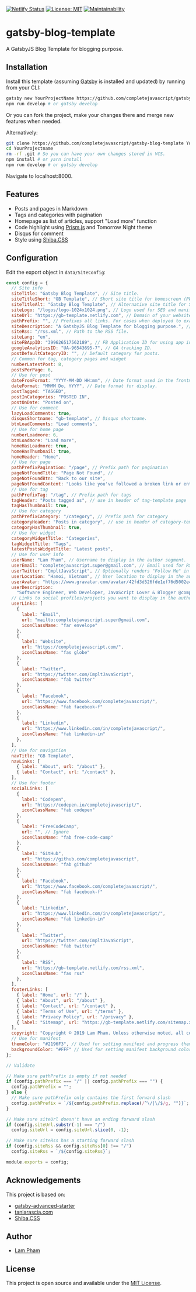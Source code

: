 [![Netlify Status](https://api.netlify.com/api/v1/badges/89b8cdfb-af7f-48d5-863f-64fbbdfe8986/deploy-status)](https://app.netlify.com/sites/gb-template/deploys) [![License: MIT](https://img.shields.io/badge/License-MIT-blue.svg)](https://opensource.org/licenses/MIT) [![Maintainability](https://api.codeclimate.com/v1/badges/b23277cf6232a88f59ec/maintainability)](https://codeclimate.com/github/completejavascript/gatsby-blog-template/maintainability)

# gatsby-blog-template

A GatsbyJS Blog Template for blogging purpose.

## Installation

Install this template (assuming [Gatsby](https://github.com/gatsbyjs/gatsby/) is installed and updated) by running from your CLI:

```bash
gatsby new YourProjectName https://github.com/completejavascript/gatsby-blog-template
npm run develop # or gatsby develop
```

Or you can fork the project, make your changes there and merge new features when needed.

Alternatively:

```bash
git clone https://github.com/completejavascript/gatsby-blog-template YourProjectName # Clone the project
cd YourProjectname
rm -rf .git # So you can have your own changes stored in VCS.
npm install # or yarn install
npm run develop # or gatsby develop 
```

Navigate to localhost:8000.

## Features

  * Posts and pages in Markdown
  * Tags and categories with pagination
  * Homepage as list of articles, support "Load more" function
  * Code highlight using [Prism.js](https://prismjs.com/) and Tomorrow Night theme
  * Disqus for comment
  * Style using [Shiba.CSS](https://github.com/completejavascript/shiba-css)

## Configuration

Edit the export object in `data/SiteConfig`:

```js
const config = {
  // Site info
  siteTitle: "Gatsby Blog Template", // Site title.
  siteTitleShort: "GB Template", // Short site title for homescreen (PWA). Preferably should be under 12 characters to prevent truncation.
  siteTitleAlt: "Gatsby Blog Template", // Alternative site title for SEO.
  siteLogo: "/logos/logo-1024x1024.png", // Logo used for SEO and manifest.
  siteUrl: "https://gb-template.netlify.com", // Domain of your website without pathPrefix.
  pathPrefix: "", // Prefixes all links. For cases when deployed to example.github.io/gatsby-advanced-starter/.
  siteDescription: "A GatsbyJS Blog Template for blogging purpose.", // Website description used for RSS feeds/meta description tag.
  siteRss: "/rss.xml", // Path to the RSS file.
  siteLang: "en",
  siteFBAppID: "399626517562189", // FB Application ID for using app insights
  googleAnalyticsID: "UA-96543695-7", // GA tracking ID.
  postDefaultCategoryID: "", // Default category for posts.
  // Common for tag, category pages and widget
  numberLatestPost: 8,
  postsPerPage: 6,
  // Use for post
  dateFromFormat: "YYYY-MM-DD HH:mm", // Date format used in the frontmatter.
  dateFormat: "MMMM Do, YYYY", // Date format for display.
  postTagged: "TAGGED",
  postInCategories: "POSTED IN",
  postOnDate: "Posted on",
  // Use for comment
  lazyLoadComments: true,
  disqusShortname: "gb-template", // Disqus shortname.
  btnLoadComments: "Load comments",
  // Use for home page
  numberLoadmore: 6,
  btnLoadmore: "Load more",
  homeHasLoadmore: true,
  homeHasThumbnail: true,
  homeHeader: "Home",
  // Use for page
  pathPrefixPagination: "/page", // Prefix path for pagination
  pageNotFoundTitle: "Page Not Found", // 
  pageNotFoundBtn: "Back to our site",
  pageNotFoundContent: "Looks like you've followed a broken link or entered a URL that doesn't exist on this site.",
  // Use for tag
  pathPrefixTag: "/tag", // Prefix path for tags
  tagHeader: "Posts tagged as", // use in header of tag-template page
  tagHasThumbnail: true,
  // Use for category
  pathPrefixCategory: "/category", // Prefix path for category
  categoryHeader: "Posts in category", // use in header of category-template page
  categoryHasThumbnail: true,
  // Use for widget
  categoryWidgetTitle: "Categories",
  tagWidgetTitle: "Tags",
  latestPostsWidgetTitle: "Latest posts",
  // Use for user info
  userName: "Lam Pham", // Username to display in the author segment.
  userEmail: "completejavascript.super@gmail.com", // Email used for RSS feed's author segment
  userTwitter: "CmpltJavaScript", // Optionally renders "Follow Me" in the UserInfo segment.
  userLocation: "Hanoi, Vietnam", // User location to display in the author segment.
  userAvatar: "https://www.gravatar.com/avatar/42fd3d526fde1ef76d5002e4ebd303e9.jpg?s=300", // User avatar to display in the author segment.
  userDescription:
    "Software Engineer, Web Developer, JavaScript Lover & Blogger @completejavascript.", // User description to display in the author segment.
  // Links to social profiles/projects you want to display in the author segment/navigation bar.
  userLinks: [
    {
      label: "Email",
      url: "mailto:completejavascript.super@gmail.com",
      iconClassName: "far envelope"
    },
    {
      label: "Website",
      url: "https://completejavascript.com/",
      iconClassName: "fas globe"
    },
    {
      label: "Twitter",
      url: "https://twitter.com/CmpltJavaScript",
      iconClassName: "fab twitter"
    },
    { 
      label: "Facebook", 
      url: "https://www.facebook.com/completejavascript/", 
      iconClassName: "fab facebook-f" 
    },
    { 
      label: "Linkedin", 
      url: "https://www.linkedin.com/in/completejavascript/", 
      iconClassName: "fab linkedin-in"
    },
  ],
  // Use for navigation
  navTitle: "GB Template",
  navLinks: [
    { label: "About", url: "/about" },
    { label: "Contact", url: "/contact" },
  ],
  // Use for footer
  socialLinks: [
    { 
      label: "Codepen", 
      url: "https://codepen.io/completejavascript/", 
      iconClassName: "fab codepen" 
    },
    { 
      label: "FreeCodeCamp", 
      url: "", // Ignore 
      iconClassName: "fab free-code-camp"
    },
    { 
      label: "GitHub",
      url: "https://github.com/completejavascript",
      iconClassName: "fab github"
    },
    { 
      label: "Facebook", 
      url: "https://www.facebook.com/completejavascript/", 
      iconClassName: "fab facebook-f"
    },
    { 
      label: "Linkedin", 
      url: "https://www.linkedin.com/in/completejavascript/", 
      iconClassName: "fab linkedin-in"
    },
    {
      label: "Twitter",
      url: "https://twitter.com/CmpltJavaScript",
      iconClassName: "fab twitter"
    },
    {
      label: "RSS",
      url: "https://gb-template.netlify.com/rss.xml",
      iconClassName: "fas rss"
    },
  ],
  footerLinks: [
    { label: "Home", url: "/" },
    { label: "About", url: "/about" },
    { label: "Contact", url: "/contact" },
    { label: "Terms of Use", url: "/terms" },
    { label: "Privacy Policy", url: "/privacy" },
    { label: "Sitemap", url: "https://gb-template.netlify.com/sitemap.xml" },
  ],
  copyright: "Copyright © 2019 Lam Pham. Unless otherwise noted, all code MIT license.",
  // Use for manifest
  themeColor: "#2196F3", // Used for setting manifest and progress theme colors.
  backgroundColor: "#FFF" // Used for setting manifest background color.
};

// Validate

// Make sure pathPrefix is empty if not needed
if (config.pathPrefix === "/" || config.pathPrefix === "") {
  config.pathPrefix = "";
} else {
  // Make sure pathPrefix only contains the first forward slash
  config.pathPrefix = `/${config.pathPrefix.replace(/^\/|\/$/g, "")}`;
}

// Make sure siteUrl doesn't have an ending forward slash
if (config.siteUrl.substr(-1) === "/")
  config.siteUrl = config.siteUrl.slice(0, -1);

// Make sure siteRss has a starting forward slash
if (config.siteRss && config.siteRss[0] !== "/")
  config.siteRss = `/${config.siteRss}`;

module.exports = config;
```

## Acknowledgements

This project is based on: 
  
  * [gatsby-advanced-starter](https://github.com/vagr9k/gatsby-advanced-starter/)
  * [taniarascia.com](https://github.com/taniarascia/taniarascia.com)
  * [Shiba.CSS](https://github.com/completejavascript/shiba-css)

## Author

  * [Lam Pham](http://about.phamvanlam.com)

## License

This project is open source and available under the [MIT License](https://github.com/completejavascript/gatsby-blog-template/blob/dev/LICENSE).